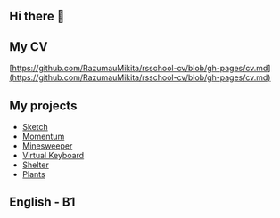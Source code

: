 ## Hi there 👋
## My CV
[https://github.com/RazumauMikita/rsschool-cv/blob/gh-pages/cv.md](https://github.com/RazumauMikita/rsschool-cv/blob/gh-pages/cv.md)
## My projects
- [Sketch](https://sketch-landing.netlify.app/)
- [Momentum](https://razumaumikita-momentum.netlify.app/)
- [Minesweeper](https://razumau-mikita-minesweeper.netlify.app/)
- [Virtual Keyboard](https://razumaumikita-virtual-keyboard.netlify.app/)
- [Shelter](https://razumaumikita-shelter.netlify.app/)
- [Plants](https://razumaumikita-plants.netlify.app/)
## English - B1
<!--
**RazumauMikita/RazumauMikita** is a ✨ _special_ ✨ repository because its `README.md` (this file) appears on your GitHub profile.

Here are some ideas to get you started:

- 🔭 I’m currently working on ...
- 🌱 I’m currently learning ...
- 👯 I’m looking to collaborate on ...
- 🤔 I’m looking for help with ...
- 💬 Ask me about ...
- 📫 How to reach me: ...
- 😄 Pronouns: ...
- ⚡ Fun fact: ...
-->
